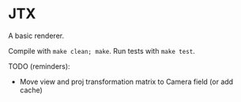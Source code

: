 # JTX

A basic renderer.

Compile with `make clean; make`. Run tests with `make test`.

TODO (reminders):

-   Move view and proj transformation matrix to Camera field (or add cache)
